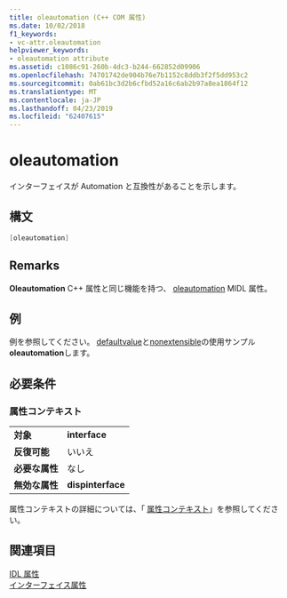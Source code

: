 ```yaml
---
title: oleautomation (C++ COM 属性)
ms.date: 10/02/2018
f1_keywords:
- vc-attr.oleautomation
helpviewer_keywords:
- oleautomation attribute
ms.assetid: c1086c91-260b-4dc3-b244-662852d09906
ms.openlocfilehash: 74701742de904b76e7b1152c8ddb3f2f5dd953c2
ms.sourcegitcommit: 0ab61bc3d2b6cfbd52a16c6ab2b97a8ea1864f12
ms.translationtype: MT
ms.contentlocale: ja-JP
ms.lasthandoff: 04/23/2019
ms.locfileid: "62407615"
---
```

# <a name="oleautomation"></a>oleautomation

インターフェイスが Automation と互換性があることを示します。

## <a name="syntax"></a>構文

```cpp
[oleautomation]
```

## <a name="remarks"></a>Remarks

**Oleautomation** C++ 属性と同じ機能を持つ、 [oleautomation](/windows/desktop/Midl/oleautomation) MIDL 属性。

## <a name="example"></a>例

例を参照してください。 [defaultvalue](defaultvalue.md)と[nonextensible](nonextensible.md)の使用サンプル**oleautomation**します。

## <a name="requirements"></a>必要条件

### <a name="attribute-context"></a>属性コンテキスト

|||
|-|-|
|**対象**|**interface**|
|**反復可能**|いいえ|
|**必要な属性**|なし|
|**無効な属性**|**dispinterface**|

属性コンテキストの詳細については、「 [属性コンテキスト](cpp-attributes-com-net.md#contexts)」を参照してください。

## <a name="see-also"></a>関連項目

[IDL 属性](idl-attributes.md)<br/>
[インターフェイス属性](interface-attributes.md)